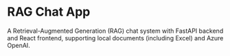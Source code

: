 
# RAG Chat App

A Retrieval-Augmented Generation (RAG) chat system with FastAPI backend and React frontend, supporting local documents (including Excel) and Azure OpenAI.

